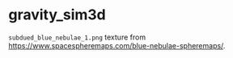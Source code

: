 # gravity_sim3d

`subdued_blue_nebulae_1.png` texture from <https://www.spacespheremaps.com/blue-nebulae-spheremaps/>.
